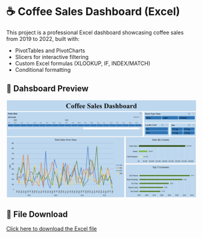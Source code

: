 # ☕ Coffee Sales Dashboard (Excel)

This project is a professional Excel dashboard showcasing coffee sales from 2019 to 2022, built with:

- PivotTables and PivotCharts
- Slicers for interactive filtering
- Custom Excel formulas (XLOOKUP, IF, INDEX/MATCH)
- Conditional formatting

## 📸 Dahsboard Preview
![Dashboard Preview](https://github.com/Hillarywolf23/coffee-sales-dashboard/blob/main/Coffee-Dashboard.png)

## 📁 File Download
[Click here to download the Excel file](coffeeSalesDashboard.xlsx)
